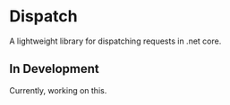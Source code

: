 # Dispatch
A lightweight library for dispatching requests in .net core.

## In Development
Currently, working on this.